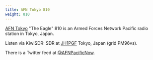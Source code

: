 ```yaml
---
title: AFN Tokyo 810
weight: 810
---
```

[AFN Tokyo] "The Eagle" 810 is an Armed Forces Network Pacific
radio station in Tokyo, Japan.

Listen via KiwiSDR: SDR at [JH1PGF] Tokyo, Japan (grid PM96vs).

There is a Twitter feed at [@AFNPacificNow].

[AFN Tokyo]:http://www.afnpacific.net/Local-Stations/Tokyo/
[JH1PGF]:http://kiwisdr.hirokinet.com:8074/?f=810.00amz4
[@AFNPacificNow]:https://twitter.com/AFNPacificNow
